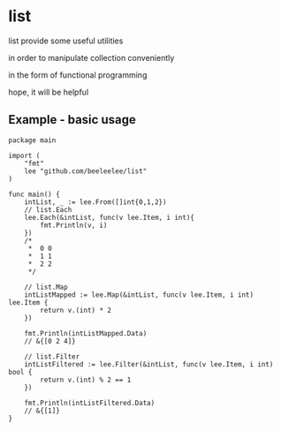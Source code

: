 # list

list provide some useful utilities 

in order to manipulate collection conveniently

in the form of functional programming 

hope, it will be helpful

## Example - basic usage

```
package main

import (
	"fmt"
	lee "github.com/beeleelee/list"
)

func main() {
	intList, _ := lee.From([]int{0,1,2})
	// list.Each
	lee.Each(&intList, func(v lee.Item, i int){
		fmt.Println(v, i)
	})
	/*
	 *	0 0
	 *	1 1
	 *	2 2
	 */

	// list.Map
	intListMapped := lee.Map(&intList, func(v lee.Item, i int) lee.Item {
		return v.(int) * 2
	})

	fmt.Println(intListMapped.Data)
	// &{[0 2 4]}

	// list.Filter
	intListFiltered := lee.Filter(&intList, func(v lee.Item, i int) bool {
		return v.(int) % 2 == 1
	})
	
	fmt.Println(intListFiltered.Data)
	// &{[1]}
}
```